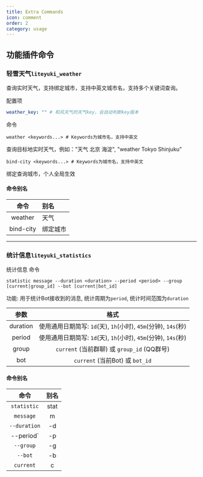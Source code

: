 ```yaml
---
title: Extra Commands
icon: comment
order: 2
category: usage
---
```


## 功能插件命令

### **轻雪天气`liteyuki_weather`**

查询实时天气，支持绑定城市，支持中英文城市名，支持多个关键词查询。

配置项

```yaml
weather_key: "" # 和风天气的天气key，会自动判断key版本
```

命令

```shell
weather <keywords...> # Keywords为城市名，支持中英文
```
查询目标地实时天气，例如："天气 北京 海淀", "weather Tokyo Shinjuku"

```shell
bind-city <keywords...> # Keywords为城市名，支持中英文
```

绑定查询城市，个人全局生效

#### 命令别名

|   命令    | 别名     |
| :-------: | :------- |
|  weather  | 天气     |
| bind-city | 绑定城市 |

---

### **统计信息`liteyuki_statistics`**

统计信息
命令

```shell
statistic message --duration <duration> --period <period> --group [current|group_id] --bot [current|bot_id]
```

功能: 用于统计Bot接收到的消息, 统计周期为`period`, 统计时间范围为`duration`

|   参数   |                              格式                              |
| :------: | :------------------------------------------------------------: |
| duration | 使用通用日期简写: `1d`(天), `1h`(小时), `45m`(分钟), `14s`(秒) |
|  period  | 使用通用日期简写: `1d`(天), `1h`(小时), `45m`(分钟), `14s`(秒) |
|  group   |          `current` (当前群聊) 或 `group_id` (QQ群号)           |
|   bot    |                `current` (当前Bot) 或 `bot_id`                 |

#### 命令别名

|     命令     | 别名  |
| :----------: | :---: |
| `statistic`  | stat  |
|  `message`   |   m   |
| `--duration` |  -d   |
|  --period`   |  -p   |
|  `--group`   |  -g   |
|   `--bot`    |  -b   |
|  `current`   |   c   |
